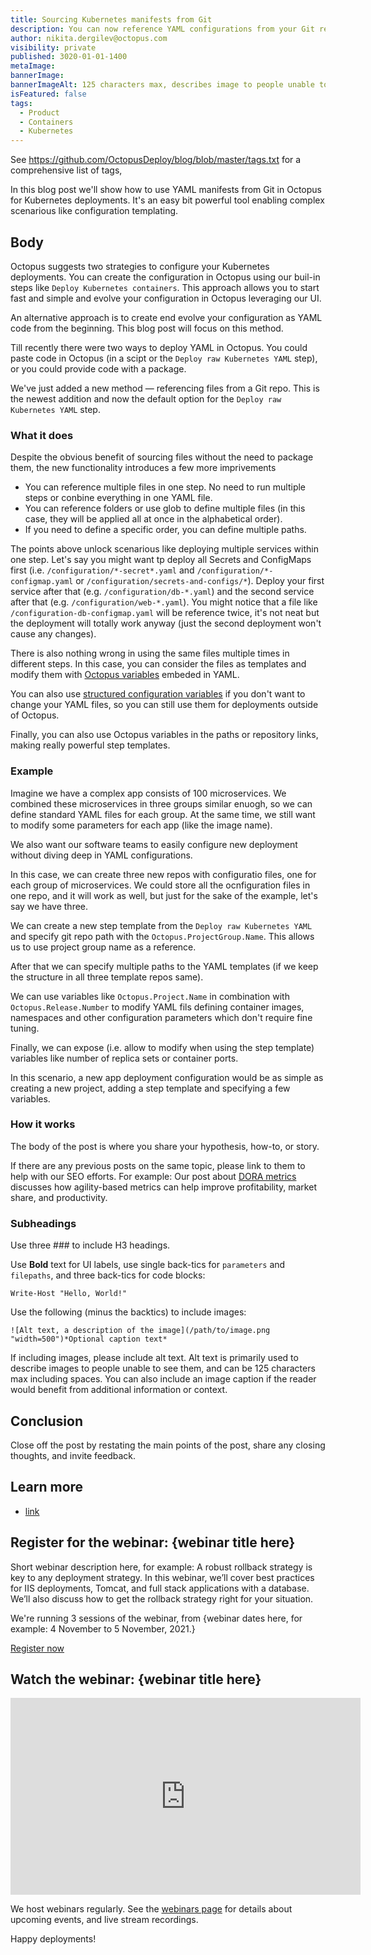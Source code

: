 ```yaml
---
title: Sourcing Kubernetes manifests from Git
description: You can now reference YAML configurations from your Git repository in the "Deploy raw Kubernetes YAML" step. Say goodbye to building packages and copying and pasting code.
author: nikita.dergilev@octopus.com
visibility: private
published: 3020-01-01-1400
metaImage: 
bannerImage: 
bannerImageAlt: 125 characters max, describes image to people unable to see it.
isFeatured: false
tags: 
  - Product
  - Containers
  - Kubernetes
---
```


See https://github.com/OctopusDeploy/blog/blob/master/tags.txt for a comprehensive list of tags,

In this blog post we'll show how to use YAML manifests from Git in Octopus for Kubernetes deployments. It's an easy bit powerful tool enabling complex scenarious like configuration templating.

## Body

Octopus suggests two strategies to configure your Kubernetes deployments. You can create the configuration in Octopus using our buil-in steps like `Deploy Kubernetes containers`. This approach allows you to start fast and simple and evolve your configuration in Octopus leveraging our UI.

An alternative approach is to create end evolve your configuration as YAML code from the beginning. This blog post will focus on this method.

Till recently there were two ways to deploy YAML in Octopus. You could paste code in Octopus (in a scipt or the `Deploy raw Kubernetes YAML` step), or you could provide code with a package.

We've just added a new method — referencing files from a Git repo. This is the newest addition and now the default option for the `Deploy raw Kubernetes YAML` step.

### What it does

Despite the obvious benefit of sourcing files without the need to package them, the new functionality introduces a few more imprivements

* You can reference multiple files in one step. No need to run multiple steps or conbine everything in one YAML file.
* You can reference folders or use glob to define multiple files (in this case, they will be applied all at once in the alphabetical order).
* If you need to define a specific order, you can define multiple paths.

The points above unlock scenarious like deploying multiple services within one step. Let's say you might want tp deploy all Secrets and ConfigMaps first (i.e. `/configuration/*-secret*.yaml` and `/configuration/*-configmap.yaml` or `/configuration/secrets-and-configs/*`). Deploy your first service after that (e.g. `/configuration/db-*.yaml`) and the second service after that (e.g. `/configuration/web-*.yaml`). You might notice that a file like `/configuration-db-configmap.yaml` will be reference twice, it's not neat but the deployment will totally work anyway (just the second deployment won't cause any changes).

There is also nothing wrong in using the same files multiple times in different steps. In this case, you can consider the files as templates and modify them with [Octopus variables](https://octopus.com/docs/projects/variables) embeded in YAML.

You can also use [structured configuration variables](https://octopus.com/blog/structured-variables-raw-kubernetes-yaml) if you don't want to change your YAML files, so you can still use them for deployments outside of Octopus.

Finally, you can also use Octopus variables in the paths or repository links, making really powerful step templates.

### Example

Imagine we have a complex app consists of 100 microservices. We combined these microservices in three groups similar enuogh, so we can define standard YAML files for each group. At the same time, we still want to modify some parameters for each app (like the image name).

We also want our software teams to easily configure new deployment without diving deep in YAML configurations.

In this case, we can create three new repos with configuratio files, one for each group of microservices. We could store all the ocnfiguration files in one repo, and it will work as well, but just for the sake of the example, let's say we have three.

We can create a new step template from the `Deploy raw Kubernetes YAML` and specify git repo path with the `Octopus.ProjectGroup.Name`. This allows us to use project group name as a reference. 

After that we can specify multiple paths to the YAML templates (if we keep the structure in all three template repos same).

We can use variables like `Octopus.Project.Name` in combination with `Octopus.Release.Number` to modify YAML fils defining container images, namespaces and other configuration parameters which don't require fine tuning.

Finally, we can expose (i.e. allow to modify when using the step template) variables like number of replica sets or container ports.

In this scenario, a new app deployment configuration would be as simple as creating a new project, adding a step template and specifying a few variables.

### How it works










The body of the post is where you share your hypothesis, how-to, or story.

If there are any previous posts on the same topic, please link to them to help with our SEO efforts. For example:
Our post about [DORA metrics](https://octopus.com/blog/dora-metrics-devops-business-outcomes) discusses how agility-based metrics can help improve profitability, market share, and productivity. 

### Subheadings

Use three ### to include H3 headings.

Use **Bold** text for UI labels, use single back-tics for `parameters` and `filepaths`, and three back-tics for code blocks:

```
Write-Host "Hello, World!"
```

Use the following (minus the backtics) to include images:

```
![Alt text, a description of the image](/path/to/image.png "width=500")*Optional caption text*
```
If including images, please include alt text. Alt text is primarily used to describe images to people unable to see them, and can be 125 characters max including spaces. You can also include an image caption if the reader would benefit from additional information or context.

## Conclusion

Close off the post by restating the main points of the post, share any closing thoughts, and invite feedback.

## Learn more

- [link](https://www.example.com/resource)

## Register for the webinar: {webinar title here}

Short webinar description here, for example: A robust rollback strategy is key to any deployment strategy. In this webinar, we’ll cover best practices for IIS deployments, Tomcat, and full stack applications with a database. We’ll also discuss how to get the rollback strategy right for your situation. 

We're running 3 sessions of the webinar, from {webinar dates here, for example: 4 November to 5 November, 2021.}

<span><a class="btn btn-success" href="/events/rollback-strategies-with-octopus-deploy">Register now</a></span>

## Watch the webinar: {webinar title here}

<iframe width="560" height="315" src="https://www.youtube.com/embed/F_V7r80aDbo" title="YouTube video player" frameborder="0" allow="accelerometer; autoplay; clipboard-write; encrypted-media; gyroscope; picture-in-picture" allowfullscreen></iframe>

We host webinars regularly. See the [webinars page](https://octopus.com/events) for details about upcoming events, and live stream recordings.

Happy deployments!
